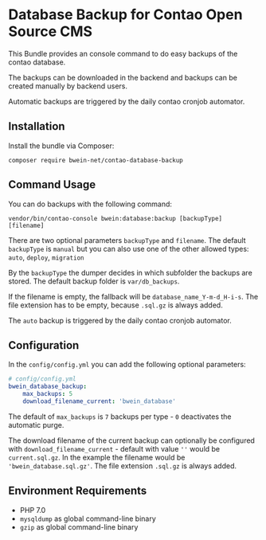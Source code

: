 # Database Backup for Contao Open Source CMS

This Bundle provides an console command to do easy backups of the contao database.

The backups can be downloaded in the backend and backups can be created manually by backend users.

Automatic backups are triggered by the daily contao cronjob automator.


## Installation

Install the bundle via Composer:

```
composer require bwein-net/contao-database-backup
```


## Command Usage

You can do backups with the following command:

```
vendor/bin/contao-console bwein:database:backup [backupType] [filename]
```

There are two optional parameters ``backupType`` and ``filename``.
The default ``backupType`` is ``manual`` but you can also use one of the other allowed types: ``auto``, ``deploy``, ``migration``

By the ``backupType`` the dumper decides in which subfolder the backups are stored.
The default backup folder is ``var/db_backups``.

If the filename is empty, the fallback will be ``database_name_Y-m-d_H-i-s``. The file extension has to be empty, because ``.sql.gz`` is always added.

The ``auto`` backup is triggered by the daily contao cronjob automator.


## Configuration

In the ``config/config.yml`` you can add the following optional parameters:

```yaml
# config/config.yml
bwein_database_backup:
    max_backups: 5
    download_filename_current: 'bwein_database'
```

The default of ``max_backups`` is ``7`` backups per type - ``0`` deactivates the automatic purge.

The download filename of the current backup can optionally be configured with ``download_filename_current`` - default with value ``''`` would be ``current.sql.gz``. In the example the filename would be ``'bwein_database.sql.gz'``. The file extension ``.sql.gz`` is always added.

## Environment Requirements

- PHP 7.0
- `mysqldump` as global command-line binary
- `gzip` as global command-line binary
